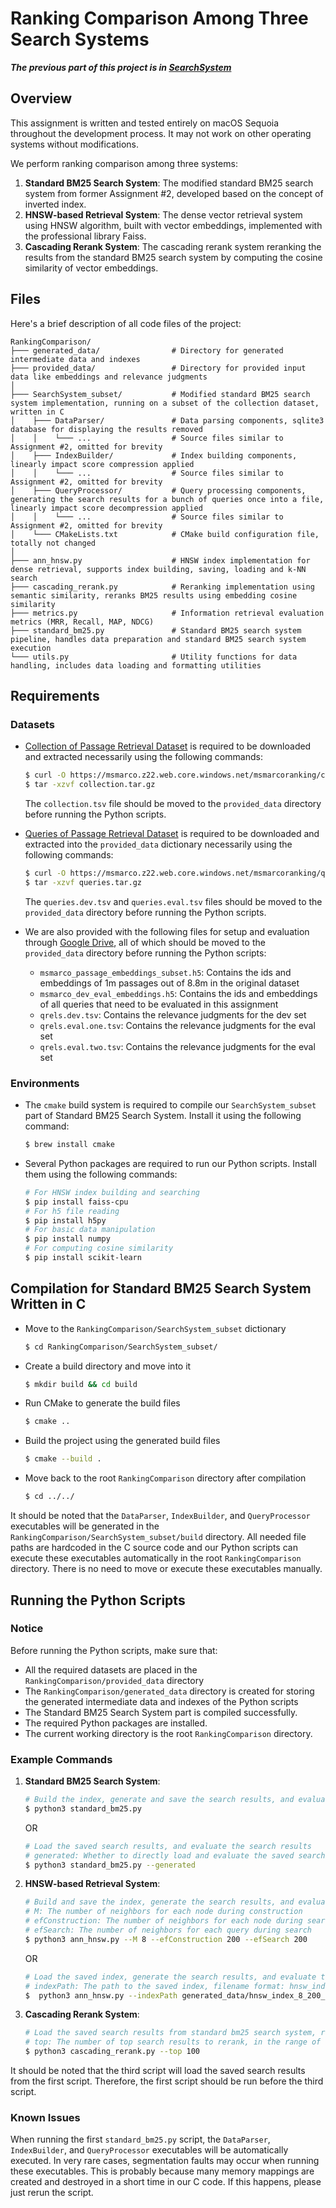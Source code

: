 # Ranking Comparison Among Three Search Systems

**_The previous part of this project is in [SearchSystem](https://github.com/XinshengZhu/SearchSystem)_**

## Overview

This assignment is written and tested entirely on macOS Sequoia throughout the development process.
It may not work on other operating systems without modifications.

We perform ranking comparison among three systems:
1. **Standard BM25 Search System**: The modified standard BM25 search system from former Assignment #2, developed based on the concept of inverted index.
2. **HNSW-based Retrieval System**: The dense vector retrieval system using HNSW algorithm, built with vector embeddings, implemented with the professional library Faiss.
3. **Cascading Rerank System**: The cascading rerank system reranking the results from the standard BM25 search system by computing the cosine similarity of vector embeddings.

## Files

Here's a brief description of all code files of the project:

```
RankingComparison/
├─── generated_data/                # Directory for generated intermediate data and indexes
├─── provided_data/                 # Directory for provided input data like embeddings and relevance judgments
│
├─── SearchSystem_subset/           # Modified standard BM25 search system implementation, running on a subset of the collection dataset, written in C
│    ├─── DataParser/               # Data parsing components, sqlite3 database for displaying the results removed
│    │    └─── ...                  # Source files similar to Assignment #2, omitted for brevity
│    ├─── IndexBuilder/             # Index building components, linearly impact score compression applied
│    │    └─── ...                  # Source files similar to Assignment #2, omitted for brevity
│    ├─── QueryProcessor/           # Query processing components, generating the search results for a bunch of queries once into a file, linearly impact score decompression applied
│    │    └─── ...                  # Source files similar to Assignment #2, omitted for brevity
│    └─── CMakeLists.txt            # CMake build configuration file, totally not changed
│
├─── ann_hnsw.py                    # HNSW index implementation for dense retrieval, supports index building, saving, loading and k-NN search
├─── cascading_rerank.py            # Reranking implementation using semantic similarity, reranks BM25 results using embedding cosine similarity
├─── metrics.py                     # Information retrieval evaluation metrics (MRR, Recall, MAP, NDCG)
├─── standard_bm25.py               # Standard BM25 search system pipeline, handles data preparation and standard BM25 search system execution
└─── utils.py                       # Utility functions for data handling, includes data loading and formatting utilities
```

## Requirements

### Datasets

- [Collection of Passage Retrieval Dataset](https://msmarco.z22.web.core.windows.net/msmarcoranking/collection.tar.gz) is required to be downloaded and extracted necessarily using the following commands:

  ```bash
  $ curl -O https://msmarco.z22.web.core.windows.net/msmarcoranking/collection.tar.gz
  $ tar -xzvf collection.tar.gz
  ```
  The `collection.tsv` file should be moved to the `provided_data` directory before running the Python scripts.


- [Queries of Passage Retrieval Dataset](https://msmarco.z22.web.core.windows.net/msmarcoranking/queries.tar.gz) is required to be downloaded and extracted into the `provided_data` dictionary necessarily using the following commands:

  ```bash
  $ curl -O https://msmarco.z22.web.core.windows.net/msmarcoranking/queries.tar.gz
  $ tar -xzvf queries.tar.gz
  ```
    The `queries.dev.tsv` and `queries.eval.tsv` files should be moved to the `provided_data` directory before running the Python scripts.


- We are also provided with the following files for setup and evaluation through [Google Drive](https://drive.google.com/drive/u/0/folders/1Sc8XSsCOtq_gxQoEEec1HxkMSSGHsFgd), all of which should be moved to the `provided_data` directory before running the Python scripts:
  - `msmarco_passage_embeddings_subset.h5`: Contains the ids and embeddings of 1m passages out of 8.8m in the original dataset
  - `msmarco_dev_eval_embeddings.h5`: Contains the ids and embeddings of all queries that need to be evaluated in this assignment
  - `qrels.dev.tsv`: Contains the relevance judgments for the dev set
  - `qrels.eval.one.tsv`: Contains the relevance judgments for the eval set
  - `qrels.eval.two.tsv`: Contains the relevance judgments for the eval set

### Environments

- The `cmake` build system is required to compile our `SearchSystem_subset` part of Standard BM25 Search System. Install it using the following command:

  ```bash
  $ brew install cmake
  ```

- Several Python packages are required to run our Python scripts. Install them using the following commands:

  ```bash
  # For HNSW index building and searching
  $ pip install faiss-cpu
  # For h5 file reading
  $ pip install h5py
  # For basic data manipulation
  $ pip install numpy
  # For computing cosine similarity
  $ pip install scikit-learn
  ```

## Compilation for Standard BM25 Search System Written in C

* Move to the `RankingComparison/SearchSystem_subset` dictionary

  ```bash
  $ cd RankingComparison/SearchSystem_subset/
  ```

* Create a build directory and move into it

  ```bash
  $ mkdir build && cd build
  ```

* Run CMake to generate the build files

  ```bash
  $ cmake ..
  ```

* Build the project using the generated build files

  ```bash
  $ cmake --build .
  ```
  
* Move back to the root `RankingComparison` directory after compilation

  ```bash
  $ cd ../../
  ```

It should be noted that the `DataParser`, `IndexBuilder`, and `QueryProcessor` executables will be generated in the `RankingComparison/SearchSystem_subset/build` directory.
All needed file paths are hardcoded in the C source code and our Python scripts can execute these executables automatically in the root `RankingComparison` directory.
There is no need to move or execute these executables manually.

## Running the Python Scripts

### Notice
Before running the Python scripts, make sure that:
* All the required datasets are placed in the `RankingComparison/provided_data` directory
* The `RankingComparison/generated_data` directory is created for storing the generated intermediate data and indexes of the Python scripts
* The Standard BM25 Search System part is compiled successfully.
* The required Python packages are installed.
* The current working directory is the root `RankingComparison` directory.

### Example Commands

1. **Standard BM25 Search System**:
    ```bash
    # Build the index, generate and save the search results, and evaluate the search results
    $ python3 standard_bm25.py
    ```
    OR
    ```bash
    # Load the saved search results, and evaluate the search results
    # generated: Whether to directly load and evaluate the saved search results or not
    $ python3 standard_bm25.py --generated
    ```

2. **HNSW-based Retrieval System**:
    ```bash
    # Build and save the index, generate the search results, and evaluate the search results
    # M: The number of neighbors for each node during construction
    # efConstruction: The number of neighbors for each node during search
    # efSearch: The number of neighbors for each query during search
    $ python3 ann_hnsw.py --M 8 --efConstruction 200 --efSearch 200
    ```
    OR
    ```bash
    # Load the saved index, generate the search results, and evaluate the search results
    # indexPath: The path to the saved index, filename format: hnsw_index_M_efConstruction_efSearch.faiss
    $  python3 ann_hnsw.py --indexPath generated_data/hnsw_index_8_200_200.faiss
    ```
   
3. **Cascading Rerank System**:
    ```bash
    # Load the saved search results from standard bm25 search system, rerank the search results, and evaluate the reranked search results
    # top: The number of top search results to rerank, in the range of [100, 1000]
    $ python3 cascading_rerank.py --top 100 
    ```

It should be noted that the third script will load the saved search results from the first script.
Therefore, the first script should be run before the third script.

### Known Issues

When running the first `standard_bm25.py` script, the `DataParser`, `IndexBuilder`, and `QueryProcessor` executables will be automatically executed.
In very rare cases, segmentation faults may occur when running these executables.
This is probably because many memory mappings are created and destroyed in a short time in our C code.
If this happens, please just rerun the script.
